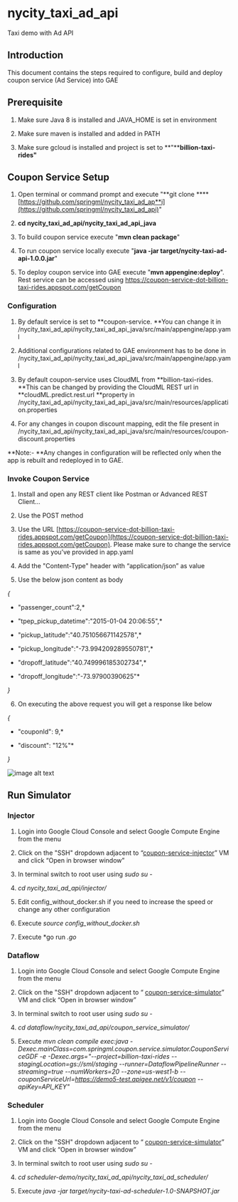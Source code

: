 # nycity_taxi_ad_api
Taxi demo with Ad API

## Introduction

This document contains the steps required to configure, build and deploy coupon service (Ad Service) into GAE

## Prerequisite

1. Make sure Java 8 is installed and JAVA_HOME is set in environment

2. Make sure maven is installed and added in PATH

3. Make sure gcloud is installed and project is set to **"****billion-taxi-rides"**

## Coupon Service Setup

1. Open terminal or command prompt and execute "**git clone ****[https://github.com/springml/nycity_taxi_ad_ap**i](https://github.com/springml/nycity_taxi_ad_api)"

2. **cd nycity_taxi_ad_api/nycity_taxi_ad_api_java**

3. To build coupon service execute "**mvn clean package**"

4. To run coupon service locally execute "**java -jar target/nycity-taxi-ad-api-1.0.0.jar**"

5. To deploy coupon service into GAE execute "**mvn appengine:deploy**". Rest service can be accessed using https://coupon-service-dot-billion-taxi-rides.appspot.com/getCoupon

### Configuration

1. By default service is set to **coupon-service. **You can change it in /nycity_taxi_ad_api/nycity_taxi_ad_api_java/src/main/appengine/app.yaml

2. Additional configurations related to GAE environment has to be done in /nycity_taxi_ad_api/nycity_taxi_ad_api_java/src/main/appengine/app.yaml

3. By default coupon-service uses CloudML from **billion-taxi-rides. **This can be changed by providing the CloudML REST url in **cloudML.predict.rest.url **property in /nycity_taxi_ad_api/nycity_taxi_ad_api_java/src/main/resources/application.properties

4. For any changes in coupon discount mapping, edit the file present in /nycity_taxi_ad_api/nycity_taxi_ad_api_java/src/main/resources/coupon-discount.properties

**Note:- **Any changes in configuration will be reflected only when the app is rebuilt and redeployed in to GAE.

### Invoke Coupon Service

1. Install and open any REST client like Postman or Advanced REST Client…

2. Use the POST method 

3. Use the URL [https://coupon-service-dot-billion-taxi-rides.appspot.com/getCoupon](https://coupon-service-dot-billion-taxi-rides.appspot.com/getCoupon). Please make sure to change the service is same as you’ve provided in app.yaml

4. Add the "Content-Type" header with “application/json” as value

5. Use the below json content as body

*{*

*  "passenger_count":2,*

*  "tpep_pickup_datetime":"2015-01-04 20:06:55",*

*  "pickup_latitude":"40.751056671142578",*

*  "pickup_longitude":"-73.994209289550781",*

*  "dropoff_latitude":"40.749996185302734",*

*  "dropoff_longitude":"-73.97900390625"*

*}*

6. On executing the above request you will get a response like below

*{*

*  "couponId": 9,*

*  "discount": "12%"*

*}*

![image alt text](image_0.png)

## Run Simulator

### Injector

1. Login into Google Cloud Console and select Google Compute Engine from the menu

2. Click on the "SSH" dropdown adjacent to “[coupon-service-injector](https://console.cloud.google.com/compute/instancesDetail/zones/us-central1-a/instances/coupon-service-injector?project=billion-taxi-rides)” VM and click “Open in browser window”

3. In terminal switch to root user using *sudo su -*

4. *cd nycity_taxi_ad_api/injector/*

5. Edit config_without_docker.sh if you need to increase the speed or  change any other configuration

6. Execute *source config_without_docker.sh*

7. Execute *go run *.go*

### Dataflow

1. Login into Google Cloud Console and select Google Compute Engine from the menu

2. Click on the "SSH" dropdown adjacent to “ [coupon-service-simulator](https://console.cloud.google.com/compute/instancesDetail/zones/us-central1-a/instances/coupon-service-simulator?project=billion-taxi-rides)” VM and click “Open in browser window”

3. In terminal switch to root user using *sudo su -*

4. *cd dataflow/nycity_taxi_ad_api/coupon_service_simulator/*

5. Execute *mvn clean compile exec:java -Dexec.mainClass=com.springml.coupon.service.simulator.CouponServiceGDF -e -Dexec.args="--project=billion-taxi-rides --stagingLocation=gs://sml/staging --runner=DataflowPipelineRunner --streaming=true --numWorkers=20 --zone=us-west1-b --couponServiceUrl=https://demo5-test.apigee.net/v1/coupon --apiKey=API_KEY"*

### Scheduler

1. Login into Google Cloud Console and select Google Compute Engine from the menu

2. Click on the "SSH" dropdown adjacent to “ [coupon-service-simulator](https://console.cloud.google.com/compute/instancesDetail/zones/us-central1-a/instances/coupon-service-simulator?project=billion-taxi-rides)” VM and click “Open in browser window”

3. In terminal switch to root user using *sudo su -*

4. *cd scheduler-demo/nycity_taxi_ad_api/nycity_taxi_ad_scheduler/*

5. Execute *java -jar target/nycity-taxi-ad-scheduler-1.0-SNAPSHOT.jar*

